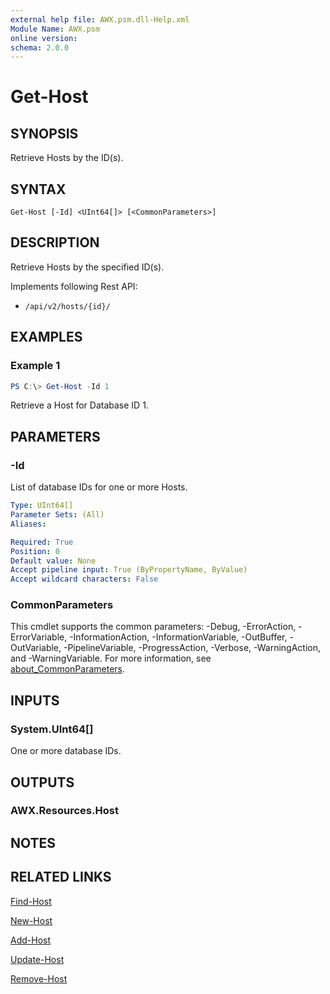 ```yaml
---
external help file: AWX.psm.dll-Help.xml
Module Name: AWX.psm
online version:
schema: 2.0.0
---
```


# Get-Host

## SYNOPSIS
Retrieve Hosts by the ID(s).

## SYNTAX

```
Get-Host [-Id] <UInt64[]> [<CommonParameters>]
```

## DESCRIPTION
Retrieve Hosts by the specified ID(s).

Implements following Rest API:  
- `/api/v2/hosts/{id}/`  

## EXAMPLES

### Example 1
```powershell
PS C:\> Get-Host -Id 1
```

Retrieve a Host for Database ID 1.

## PARAMETERS

### -Id
List of database IDs for one or more Hosts.

```yaml
Type: UInt64[]
Parameter Sets: (All)
Aliases:

Required: True
Position: 0
Default value: None
Accept pipeline input: True (ByPropertyName, ByValue)
Accept wildcard characters: False
```

### CommonParameters
This cmdlet supports the common parameters: -Debug, -ErrorAction, -ErrorVariable, -InformationAction, -InformationVariable, -OutBuffer, -OutVariable, -PipelineVariable, -ProgressAction, -Verbose, -WarningAction, and -WarningVariable. For more information, see [about_CommonParameters](http://go.microsoft.com/fwlink/?LinkID=113216).

## INPUTS

### System.UInt64[]
One or more database IDs.

## OUTPUTS

### AWX.Resources.Host
## NOTES

## RELATED LINKS

[Find-Host](Find-Host.md)

[New-Host](New-Host.md)

[Add-Host](Add-Host.md)

[Update-Host](Update-Host.md)

[Remove-Host](Remove-Host.md)
